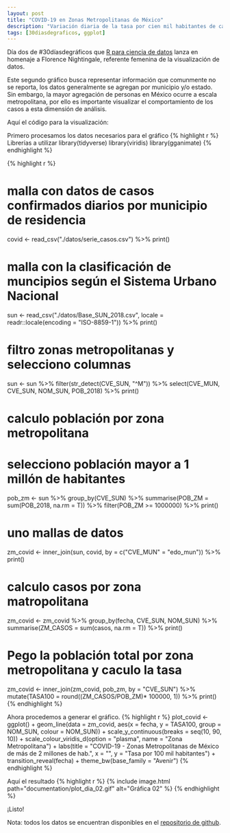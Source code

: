 ```yaml
---
layout: post
title: "COVID-19 en Zonas Metropolitanas de México"
description: "Variación diaria de la tasa por cien mil habitantes de casos de COVID-19 en Zonas Metropolitanas de México de más de 10 millones de habitantes."
tags: [30diasdegraficos, ggplot]
---
```


Día dos de #30díasdegráficos que [R para ciencia de datos](https://github.com/cienciadedatos/datos-de-miercoles/blob/master/30-dias-de-graficos-2020.md) lanza en homenaje a Florence Nightingale, referente femenina de la visualización de datos.

Este segundo gráfico busca representar información que comunmente no se reporta, los datos generalmente se agregan por municipio y/o estado. Sin embargo, la mayor agregación de personas en México ocurre a escala metropolitana, por ello es importante visualizar el comportamiento de los casos a esta dimensión de análisis.

Aquí el código para la visualización:

Primero procesamos los datos necesarios para el gráfico
{% highlight r %}
Librerías a utilizar
library(tidyverse)
library(viridis)
library(gganimate)
{% endhighlight %}

{% highlight r %}
# malla con datos de casos confirmados diarios por municipio de residencia
covid <- read_csv("./datos/serie_casos.csv") %>% print()

# malla con la clasificación de muncipios según el Sistema Urbano Nacional
sun <- 
  read_csv("./datos/Base_SUN_2018.csv", 
           locale = readr::locale(encoding = "ISO-8859-1")) %>% 
  print()

# filtro zonas metropolitanas y selecciono columnas
sun <- 
  sun %>% 
  filter(str_detect(CVE_SUN, "^M")) %>% 
  select(CVE_MUN, CVE_SUN, NOM_SUN, POB_2018) %>% 
  print()

# calculo población por zona metropolitana
# selecciono población mayor a 1 millón de habitantes
pob_zm <- 
  sun %>% 
  group_by(CVE_SUN) %>% 
  summarise(POB_ZM = sum(POB_2018, na.rm = T)) %>% 
  filter(POB_ZM >= 1000000) %>% 
  print()

# uno mallas de datos
zm_covid <- inner_join(sun, covid, by = c("CVE_MUN" = "edo_mun")) %>% print()

# calculo casos por zona matropolitana
zm_covid <- 
  zm_covid %>% 
  group_by(fecha, CVE_SUN, NOM_SUN) %>% 
  summarise(ZM_CASOS = sum(casos, na.rm = T)) %>% 
  print()

# Pego la población total por zona metropolitana y caculo la tasa
zm_covid <- 
  inner_join(zm_covid, pob_zm, by = "CVE_SUN") %>% 
  mutate(TASA100 = round((ZM_CASOS/POB_ZM)* 100000, 1)) %>% 
  print()
{% endhighlight %}

Ahora procedemos a generar el gráfico.
{% highlight r %}
plot_covid <-
  ggplot() +
  geom_line(data = zm_covid,
            aes(x = fecha, y = TASA100, group = NOM_SUN, colour = NOM_SUN)) +
  scale_y_continuous(breaks = seq(10, 90, 10)) +
  scale_colour_viridis_d(option = "plasma", name = "Zona Metropolitana") +
  labs(title = "COVID-19 - Zonas Metropolitanas de México de más de 2 millones de hab.",
       x = "",
       y = "Tasa por 100 mil habitantes") +
  transition_reveal(fecha) +
  theme_bw(base_family = "Avenir")
{% endhighlight %}


Aquí el resultado
{% highlight r %}
{% include image.html path="documentation/plot_dia_02.gif" alt="Gráfica 02" %}
{% endhighlight %}

¡Listo!

Nota: todos los datos se encuentran disponibles en el [repositorio de github](https://github.com/texcalac/30_dias_graficos/tree/master/datos).
